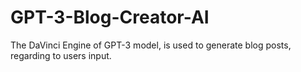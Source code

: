 # GPT-3-Blog-Creator-AI
The DaVinci Engine of GPT-3 model, is used to generate blog posts, regarding to users input.
